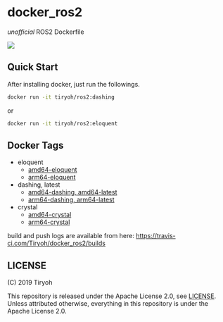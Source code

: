 # docker_ros2

*unofficial* ROS2 Dockerfile

[![](https://img.shields.io/docker/pulls/tiryoh/ros2.svg)](https://hub.docker.com/r/tiryoh/ros2)

## Quick Start

After installing docker, just run the followings.

```sh
docker run -it tiryoh/ros2:dashing
```

or

```sh
docker run -it tiryoh/ros2:eloquent
```

## Docker Tags

* eloquent
  * [amd64-eloquent](https://github.com/Tiryoh/docker_ros2/blob/master/ubuntu/bionic/amd64/eloquent/Dockerfile)
  * [arm64-eloquent](https://github.com/Tiryoh/docker_ros2/blob/master/ubuntu/bionic/arm64/eloquent/Dockerfile)
* dashing, latest
  * [amd64-dashing, amd64-latest](https://github.com/Tiryoh/docker_ros2/blob/master/ubuntu/bionic/amd64/dashing/Dockerfile)
  * [arm64-dashing, arm64-latest](https://github.com/Tiryoh/docker_ros2/blob/master/ubuntu/bionic/arm64/dashing/Dockerfile)
* crystal
  * [amd64-crystal](https://github.com/Tiryoh/docker_ros2/blob/master/ubuntu/bionic/amd64/crystal/Dockerfile)
  * [arm64-crystal](https://github.com/Tiryoh/docker_ros2/blob/master/ubuntu/bionic/arm64/crystal/Dockerfile)

build and push logs are available from here: https://travis-ci.com/Tiryoh/docker_ros2/builds

## LICENSE

(C) 2019 Tiryoh

This repository is released under the Apache License 2.0, see [LICENSE](./LICENSE).  
Unless attributed otherwise, everything in this repository is under the Apache License 2.0.

